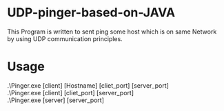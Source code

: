 # UDP-pinger-based-on-JAVA
This Program is written to sent ping some host which is on same Network by using UDP communication principles.
# Usage
.\Pinger.exe [client] [Hostname] [cliet_port] [server_port]<br/>
.\Pinger.exe [client] [cliet_port] [server_port]<br/>
.\Pinger.exe [server] [server_port]<br/>

